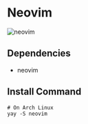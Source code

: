 # Neovim
![neovim](https://github.com/user-attachments/assets/2ebdfaf9-e228-404c-9f2c-2ba1a35a8579)

## Dependencies

- neovim

## Install Command
```
# On Arch Linux
yay -S neovim
```
